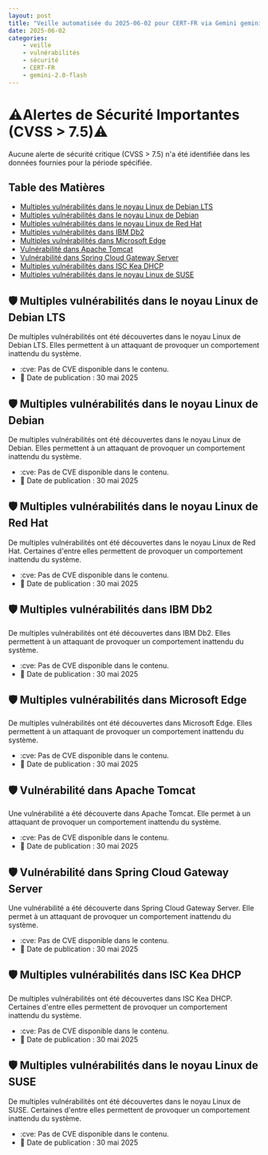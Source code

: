 ```yaml
---
layout: post
title: "Veille automatisée du 2025-06-02 pour CERT-FR via Gemini gemini-2.0-flash"
date: 2025-06-02
categories:
    - veille
    - vulnérabilités
    - sécurité
    - CERT-FR
    - gemini-2.0-flash
---
```

# ⚠️**Alertes de Sécurité Importantes (CVSS > 7.5)**⚠️
Aucune alerte de sécurité critique (CVSS > 7.5) n'a été identifiée dans les données fournies pour la période spécifiée.

## Table des Matières

*   [Multiples vulnérabilités dans le noyau Linux de Debian LTS](#multiples-vulnerabilites-dans-le-noyau-linux-de-debian-lts)
*   [Multiples vulnérabilités dans le noyau Linux de Debian](#multiples-vulnerabilites-dans-le-noyau-linux-de-debian)
*   [Multiples vulnérabilités dans le noyau Linux de Red Hat](#multiples-vulnerabilites-dans-le-noyau-linux-de-red-hat)
*   [Multiples vulnérabilités dans IBM Db2](#multiples-vulnerabilites-dans-ibm-db2)
*   [Multiples vulnérabilités dans Microsoft Edge](#multiples-vulnerabilites-dans-microsoft-edge)
*   [Vulnérabilité dans Apache Tomcat](#vulnerabilite-dans-apache-tomcat)
*   [Vulnérabilité dans Spring Cloud Gateway Server](#vulnerabilite-dans-spring-cloud-gateway-server)
*   [Multiples vulnérabilités dans ISC Kea DHCP](#multiples-vulnerabilites-dans-isc-kea-dhcp)
*   [Multiples vulnérabilités dans le noyau Linux de SUSE](#multiples-vulnerabilites-dans-le-noyau-linux-de-suse)

## 🛡️ Multiples vulnérabilités dans le noyau Linux de Debian LTS

De multiples vulnérabilités ont été découvertes dans le noyau Linux de Debian LTS. Elles permettent à un attaquant de provoquer un comportement inattendu du système.
*   :cve: Pas de CVE disponible dans le contenu.
*   :date: Date de publication : 30 mai 2025

## 🛡️ Multiples vulnérabilités dans le noyau Linux de Debian

De multiples vulnérabilités ont été découvertes dans le noyau Linux de Debian. Elles permettent à un attaquant de provoquer un comportement inattendu du système.
*   :cve: Pas de CVE disponible dans le contenu.
*   :date: Date de publication : 30 mai 2025

## 🛡️ Multiples vulnérabilités dans le noyau Linux de Red Hat

De multiples vulnérabilités ont été découvertes dans le noyau Linux de Red Hat. Certaines d'entre elles permettent de provoquer un comportement inattendu du système.
*   :cve: Pas de CVE disponible dans le contenu.
*   :date: Date de publication : 30 mai 2025

## 🛡️ Multiples vulnérabilités dans IBM Db2

De multiples vulnérabilités ont été découvertes dans IBM Db2. Elles permettent à un attaquant de provoquer un comportement inattendu du système.
*   :cve: Pas de CVE disponible dans le contenu.
*   :date: Date de publication : 30 mai 2025

## 🛡️ Multiples vulnérabilités dans Microsoft Edge

De multiples vulnérabilités ont été découvertes dans Microsoft Edge. Elles permettent à un attaquant de provoquer un comportement inattendu du système.
*   :cve: Pas de CVE disponible dans le contenu.
*   :date: Date de publication : 30 mai 2025

## 🛡️ Vulnérabilité dans Apache Tomcat

Une vulnérabilité a été découverte dans Apache Tomcat. Elle permet à un attaquant de provoquer un comportement inattendu du système.
*   :cve: Pas de CVE disponible dans le contenu.
*   :date: Date de publication : 30 mai 2025

## 🛡️ Vulnérabilité dans Spring Cloud Gateway Server

Une vulnérabilité a été découverte dans Spring Cloud Gateway Server. Elle permet à un attaquant de provoquer un comportement inattendu du système.
*   :cve: Pas de CVE disponible dans le contenu.
*   :date: Date de publication : 30 mai 2025

## 🛡️ Multiples vulnérabilités dans ISC Kea DHCP

De multiples vulnérabilités ont été découvertes dans ISC Kea DHCP. Certaines d'entre elles permettent de provoquer un comportement inattendu du système.
*   :cve: Pas de CVE disponible dans le contenu.
*   :date: Date de publication : 30 mai 2025

## 🛡️ Multiples vulnérabilités dans le noyau Linux de SUSE

De multiples vulnérabilités ont été découvertes dans le noyau Linux de SUSE. Certaines d'entre elles permettent de provoquer un comportement inattendu du système.
*   :cve: Pas de CVE disponible dans le contenu.
*   :date: Date de publication : 30 mai 2025
